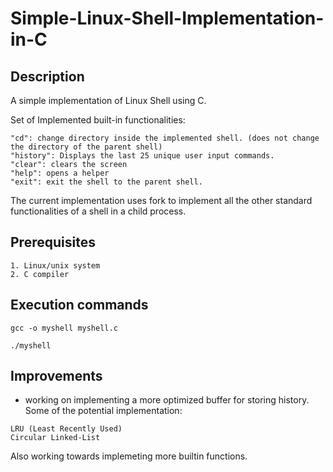 # Simple-Linux-Shell-Implementation-in-C

## Description
A simple implementation of Linux Shell using C. 

Set of Implemented built-in functionalities:
```
"cd": change directory inside the implemented shell. (does not change the directory of the parent shell)
"history": Displays the last 25 unique user input commands.
"clear": clears the screen
"help": opens a helper
"exit": exit the shell to the parent shell.
```
The current implementation uses fork to implement all the other standard functionalities of a shell in a child process.

## Prerequisites

```
1. Linux/unix system
2. C compiler
```

## Execution commands

```
gcc -o myshell myshell.c

./myshell
```
## Improvements
- working on implementing a more optimized buffer for storing history. Some of the potential implementation:
```
LRU (Least Recently Used) 
Circular Linked-List
```
Also working towards implemeting more builtin functions.
